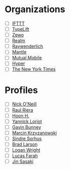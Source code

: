 # Organizations
- [ ] [IFTTT](https://github.com/IFTTT)
- [ ] [TypeLift](https://github.com/typelift)
- [ ] [Zewo](https://github.com/Zewo)
- [ ] [Realm](https://github.com/realm)
- [ ] [Raywenderlich](https://github.com/raywenderlich)
- [ ] [Mantle](https://github.com/Mantle)
- [ ] [Mutual Mobile](https://github.com/mutualmobile)
- [ ] [Hyper](https://github.com/hyperoslo)
- [ ] [The New York Times](https://github.com/NYTimes)

# Profiles
- [ ] [Nick O'Neill](https://github.com/nickoneill)
- [ ] [Raul Riera](https://github.com/raulriera)
- [ ] [Hoon H.](https://github.com/eonil)
- [ ] [Yannick Loriot](https://github.com/yannickl)
- [ ] [Gavin Bunney](https://github.com/gavinbunney)
- [ ] [Marcin Krzyzanowski](https://github.com/krzyzanowskim)
- [ ] [Sindre Sorhus](https://github.com/sindresorhus)
- [ ] [Brad Larson](https://github.com/BradLarson)
- [ ] [Logan Wright](https://github.com/LoganWright)
- [ ] [Lucas Farah](https://github.com/lfarah)
- [ ] [Jin Sasaki](https://github.com/jinSasaki)
